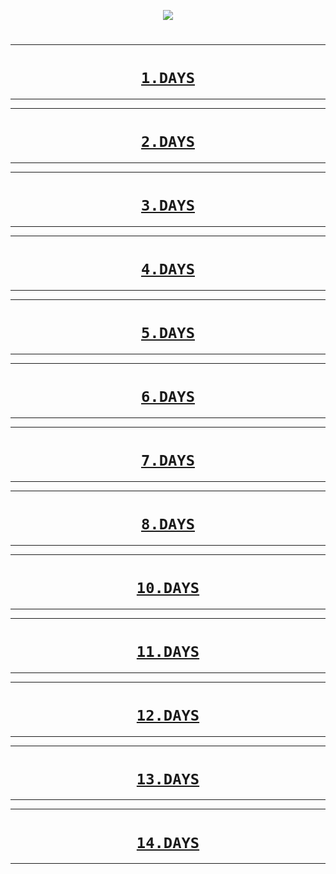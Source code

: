 <p align="center" >
  <img src="https://www.sevenmentor.com/wp-content/uploads/2020/10/334-1.png" >
  
</p>





<h1 align = "center"> 
  
_______________________________


# <h1 align="center"><a href="#">**`1.DAYS`**</a></h1>

_______________________________
 
_______________________________


# <h1 align="center"><a href="#">**`2.DAYS`**</a></h1>

_______________________________
 
_______________________________


# <h1 align="center"><a href="#">**`3.DAYS`**</a></h1>

_______________________________
  
_______________________________


# <h1 align="center"><a href="#">**`4.DAYS`**</a></h1>

_______________________________
 
_______________________________


# <h1 align="center"><a href="#">**`5.DAYS`**</a></h1>

_______________________________
 
_______________________________


# <h1 align="center"><a href="#">**`6.DAYS`**</a></h1>

_______________________________
 
_______________________________


# <h1 align="center"><a href="#">**`7.DAYS`**</a></h1>

_______________________________
 
_______________________________


# <h1 align="center"><a href="#">**`8.DAYS`**</a></h1>

_______________________________

_______________________________


# <h1 align="center"><a href="#">**`10.DAYS`**</a></h1>

_______________________________

_______________________________


# <h1 align="center"><a href="#">**`11.DAYS`**</a></h1>

_______________________________

_______________________________


# <h1 align="center"><a href="#">**`12.DAYS`**</a></h1>

_______________________________

_______________________________


# <h1 align="center"><a href="#">**`13.DAYS`**</a></h1>

_______________________________

_______________________________


# <h1 align="center"><a href="#">**`14.DAYS`**</a></h1>

_______________________________




